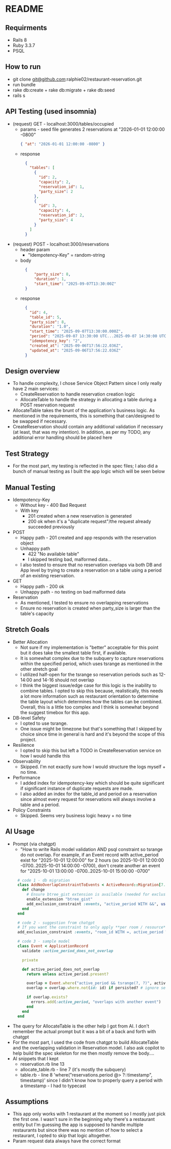 # README

## Requirments
- Rails 8
- Ruby 3.3.7
- PSQL
## How to run
- git clone git@github.com:ralphie02/restaurant-reservation.git
- run bundle
- rake db:create + rake db:migrate + rake db:seed
- rails s
## API Testing (used insomnia)
- (request) GET - localhost:3000/tables/occupied
    - params - seed file generates 2 reservations at "2026-01-01 12:00:00 -0800"
      ```json
      { "at": "2026-01-01 12:00:00 -0800" }
      ```
    - response
      ```json
        {
          "tables": [
            {
              "id": 2,
              "capacity": 2,
              "reservation_id": 1,
              "party_size": 2
            },
            {
              "id": 3,
              "capacity": 4,
              "reservation_id": 2,
              "party_size": 4
            }
          ]
        }
      ```
- (request) POST - localhost:3000/reservations
    - header param
        - "Idempotency-Key" = random-string
    - body
      ```json
        {
            "party_size": 8,
            "duration": 1,
            "start_time": "2025-09-07T13:30:00Z"
        }
      ```
    - response
      ```json
        {
          "id": 4,
          "table_id": 5,
          "party_size": 8,
          "duration": "1.0",
          "start_time": "2025-09-07T13:30:00.000Z",
          "period": "2025-09-07 13:30:00 UTC...2025-09-07 14:30:00 UTC",
          "idempotency_key": "2",
          "created_at": "2025-09-06T17:56:22.036Z",
          "updated_at": "2025-09-06T17:56:22.036Z"
        }
      ```
## Design overview
- To handle complexity, I chose Service Object Pattern since I only really have 2 main services:
    - CreateReservation to handle reservation creation logic
    - AllocateTable to handle the strategy in allocating a table during a POST reservation request
- AllocateTable takes the brunt of the application's business logic. As mentioned in the requirements, this is something that can/designed to be swapped if necessary.
- CreateReservation should contain any additional validation if necessary (at least, that was my intention). In addition, as per my TODO, any additional error handling should be placed here
## Test Strategy
- For the most part, my testing is reflected in the spec files; I also did a bunch of manual testing as I built the app logic which will be seen below
## Manual Testing
- Idempotency-Key
    - Without key - 400 Bad Request
    - With key
        - 201 created when a new reservation is generated
        - 200 ok when it's a "duplicate request"/the request already succeeded previously
- POST
    - Happy path - 201 created and app responds with the reservation object
    - Unhappy path
        - 422 "No available table"
        - I skipped testing bad, malformed data...
    - I also tested to ensure that no reservation overlaps via both DB and App level by trying to create a reservation on a table using a period of an existing reservation.
- GET
    - Happy path - 200 ok
    - Unhappy path - no testing on bad malformed data
- Reservation
    - As mentioned, I tested to ensure no overlapping reservations
    - Ensure no reservation is created when party_size is larger than the table's capacity
## Stretch Goals
- Better Allocation
    - Not sure if my implementation is "better" acceptable for this point but it does take the smallest table first, if available.
    - It is somewhat complex due to the subquery to capture reservations within the specified period, which uses tsrange as mentioned in the other stretch goal
    - I utilized half-open for the tsrange so  reservation periods such as 12-14:00 and 14-16 should not overlap
    - I think the biggest issue/edge case for this logic is the inability to combine tables. I opted to skip this because, realistically, this needs a lot more information such as restaurant orientation to determine the table layout which determines how the tables can be combined. Overall, this is a little too complex and I think is somewhat beyond the suggest timebox for this app.
- DB-level Safety
    - I opted to use tsrange.
    - One issue might be timezone but that's something that I skipped by choice since time in general is hard and it's beyond the scope of this project.
- Resilience
    - I opted to skip this but left a TODO in CreateReservation service on how I would handle this
- Observability
    - Skipped. I'm not exactly sure how I would structure the logs myself + no time.
- Performance
    - I added index for idempotency-key which should be quite significant if significant instance of duplicate requests are made.
    - I also added an index for the table_id and period on a reservation since almost every request for reservations will always involve a table and a period.
- Policy Constraints
    - Skipped. Seems very business logic heavy + no time
## AI Usage
- Prompt (via chatgpt)
    - "How to write Rails model validation AND psql constraint so tsrange do not overlap. For example, if an Event record with active_period exist for "2025-10-01 12:00:00" for 2 hours (so 2025-10-01 12:00:00 -0700..2025-10-01 14:00:00 -0700), don't create another an event for "2025-10-01 13:00:00 -0700..2025-10-01 15:00:00 -0700"
  ```ruby
    # code 1 - db migration
    class AddNoOverlapConstraintToEvents < ActiveRecord::Migration[7.1]
      def change
        # Ensure btree_gist extension is available (needed for exclusion constraints)
        enable_extension "btree_gist"
        add_exclusion_constraint :events, "active_period WITH &&", using: :gist, name: "no_overlapping_events"
      end
    end

    # code 2 - suggestion from chatgpt
    # If you want the constraint to only apply **per room / resource**, you can add a column like `room_id`:
    add_exclusion_constraint :events, "room_id WITH =, active_period WITH &&", using: :gist, name: "no_overlapping_events_per_room"

    # code 3 - sample model
    class Event < ApplicationRecord
      validate :active_period_does_not_overlap

      private

      def active_period_does_not_overlap
        return unless active_period.present?

        overlap = Event.where("active_period && tsrange(?, ?)", active_period.begin, active_period.end)
        overlap = overlap.where.not(id: id) if persisted? # ignore self when updating

        if overlap.exists?
          errors.add(:active_period, "overlaps with another event")
        end
      end
    end
  ```
- The query for AllocateTable is the other help I got from AI. I don't remember the actual prompt but it was a bit of a back and forth with chatgpt
- For the most part, I used the code from chatgpt to build AllocateTable and the overlapping validation in Reservation model. I also ask copilot to help build the spec skeleton for me then mostly remove the body....
- AI snippets that I kept
    - reservation.rb line 13
    - allocate_table.rb - line 7 (it's mostly the subquery)
    - table.rb - line 8 'where("reservations.period @> ?::timestamp", timestamp)' since I didn't know how to properly query a period with a timestamp - I had to typecast
## Assumptions
- This app only works with 1 restaurant at the moment so I mostly just pick the first one. I wasn't sure in the beginning why there's a restaurant entity but I'm guessing the app is supposed to handle multiple restaurants but since there was no mention of how to select a restaurant, I opted to skip that logic altogether.
- Param request data always have the correct format
